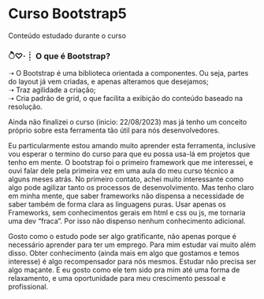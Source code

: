 # Curso Bootstrap5
 Conteúdo estudado durante o curso


<h3 ><strong>ੈ♡‧┊ O que é Bootstrap?</h3></strong>

➝	O Bootstrap é uma biblioteca orientada a componentes. Ou seja, partes do layout já vem criadas, e apenas alteramos que desejamos;<br>
➝	Traz agilidade a criação;<br>
➝ Cria padrão de grid, o que facilita a exibição do conteúdo baseado na resolução.

<p> Ainda não finalizei o curso (inicio: 22/08/2023) mas já tenho um conceito próprio sobre esta ferramenta tão útil para nós desenvolvedores.</p>
Eu particularmente estou amando muito aprender esta ferramenta, inclusive vou esperar o termino do curso para que eu possa usa-lá em projetos que tenho em mente. O bootstrap foi o primeiro framework que me interessei, e ouvi falar dele pela primeira vez em uma aula do meu curso técnico a alguns meses atrás. No primeiro contato, achei muito interessante como algo pode agilizar tanto os processos de desenvolvimento. Mas tenho claro em minha mente, que saber frameworks não dispensa a necessidade de saber também de forma clara as linguagens puras. Usar apenas os Frameworks, sem conhecimentos gerais em html e css ou js, me tornaria uma dev “fraca”. Por isso não dispenso nenhum conhecimento adicional. 
<p>Gosto como o estudo pode ser algo gratificante, não apenas porque é necessário aprender para ter um emprego. Para mim estudar vai muito além disso. Obter conhecimento (ainda mais em algo que gostamos e temos interesse) é algo recompensador para nós mesmos. Estudar não precisa ser algo maçante. E eu gosto como ele tem sido pra mim até uma forma de relaxamento, e uma oportunidade para meu crescimento pessoal e profissional.</p>
